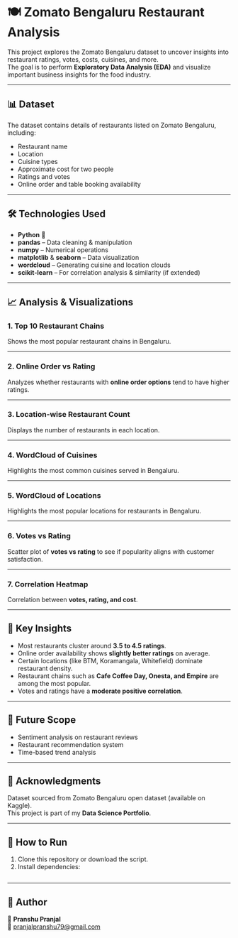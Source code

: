 # 🍽️ Zomato Bengaluru Restaurant Analysis

This project explores the Zomato Bengaluru dataset to uncover insights into restaurant ratings, votes, costs, cuisines, and more.  
The goal is to perform **Exploratory Data Analysis (EDA)** and visualize important business insights for the food industry.

---

## 📊 Dataset
The dataset contains details of restaurants listed on Zomato Bengaluru, including:  
- Restaurant name  
- Location  
- Cuisine types  
- Approximate cost for two people  
- Ratings and votes  
- Online order and table booking availability  

---

## 🛠️ Technologies Used
- **Python** 🐍  
- **pandas** – Data cleaning & manipulation  
- **numpy** – Numerical operations  
- **matplotlib** & **seaborn** – Data visualization  
- **wordcloud** – Generating cuisine and location clouds  
- **scikit-learn** – For correlation analysis & similarity (if extended)  

---

## 📈 Analysis & Visualizations

### 1. Top 10 Restaurant Chains
Shows the most popular restaurant chains in Bengaluru.  


---

### 2. Online Order vs Rating
Analyzes whether restaurants with **online order options** tend to have higher ratings.  


---

### 3. Location-wise Restaurant Count
Displays the number of restaurants in each location.  

---

### 4. WordCloud of Cuisines
Highlights the most common cuisines served in Bengaluru.  


---

### 5. WordCloud of Locations
Highlights the most popular locations for restaurants in Bengaluru.  


---

### 6. Votes vs Rating
Scatter plot of **votes vs rating** to see if popularity aligns with customer satisfaction.  


---

### 7. Correlation Heatmap
Correlation between **votes, rating, and cost**.  


---

## 📌 Key Insights
- Most restaurants cluster around **3.5 to 4.5 ratings**.  
- Online order availability shows **slightly better ratings** on average.  
- Certain locations (like BTM, Koramangala, Whitefield) dominate restaurant density.  
- Restaurant chains such as **Cafe Coffee Day, Onesta, and Empire** are among the most popular.  
- Votes and ratings have a **moderate positive correlation**.  

---

## 🚀 Future Scope
- Sentiment analysis on restaurant reviews  
- Restaurant recommendation system  
- Time-based trend analysis  

---
  
## 🙌 Acknowledgments
Dataset sourced from Zomato Bengaluru open dataset (available on Kaggle).  
This project is part of my **Data Science Portfolio**.  

---

## 🚀 How to Run  

1. Clone this repository or download the script.  
2. Install dependencies:  
   ```bash

----

## 📌 Author
👤 **Pranshu Pranjal**  
📧 pranjalpranshu79@gmail.com

